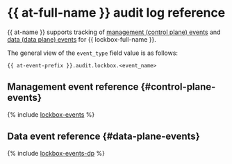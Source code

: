 # {{ at-full-name }} audit log reference

{{ at-name }} supports tracking of [management (control plane) events](../audit-trails/concepts/format.md) and [data (data plane) events](../audit-trails/concepts/format-data-plane.md) for {{ lockbox-full-name }}.

The general view of the `event_type` field value is as follows:

```text
{{ at-event-prefix }}.audit.lockbox.<event_name>
```

## Management event reference {#control-plane-events}

{% include [lockbox-events](../_includes/audit-trails/events/lockbox-events.md) %}

## Data event reference {#data-plane-events}

{% include [lockbox-events-dp](../_includes/audit-trails/events/lockbox-events-dp.md) %}